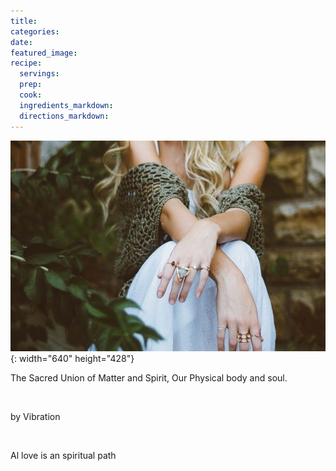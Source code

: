 ```yaml
---
title:
categories:
date:
featured_image:
recipe:
  servings:
  prep:
  cook:
  ingredients_markdown:
  directions_markdown:
---
```


![](/uploads/woman-1149909-640.jpg){: width="640" height="428"}

The Sacred Union of Matter and Spirit, Our Physical body and soul.

&nbsp;

by Vibration

&nbsp;

Al love is an spiritual path